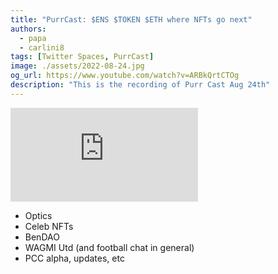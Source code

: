 ```yaml
---
title: "PurrCast: $ENS $TOKEN $ETH where NFTs go next"
authors:
  - papa
  - carlini8
tags: [Twitter Spaces, PurrCast]
image: ./assets/2022-08-24.jpg
og_url: https://www.youtube.com/watch?v=ARBkQrtCTOg
description: "This is the recording of Purr Cast Aug 24th"
---
```


<iframe src="https://www.youtube.com/embed/ARBkQrtCTOg" title="YouTube video player" frameborder="0" allow="accelerometer; autoplay; clipboard-write; encrypted-media; gyroscope; picture-in-picture" allowFullScreen></iframe>

<!--truncate-->

- Optics
- Celeb NFTs
- BenDAO
- WAGMI Utd (and football chat in general)
- PCC alpha, updates, etc

